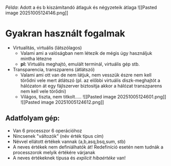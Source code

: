 *Példa*: Adott a és b kiszámítandó átlaguk és négyzeteik átlaga
![[Pasted image 20251005124146.png]]
# Gyakran használt fogalmak
- Virtualitás, virtuális (látszólagos)
	- Valami ami a valóságban nem létezik de mégis úgy használjuk mintha létezne
	- **pl:** Virtuális meghajtó, emulált terminál, virtuális gép stb.
- Transparencia, transzparens (átlátszó)
	- Valami ami ott van de nem látjuk, nem vesszük észre nem kell törődni vele mert átlátszó (pl. az előbbi virtuális diszk-meghajtót a hálózaton át egy fájlszerver biztositja akkor a hálózat transzparens nem kell vele törődni)
	- Világos, tiszta, nem titkolt.....
![[Pasted image 20251005124601.png]]
![[Pasted image 20251005124612.png]]
## Adatfolyam gép:
- Van 6 processzor 6 operációhoz
- Nincsenek "változók" (név érték típus cím)
- Névvel ellátott értékek vannak (a,b,asq,bsq,sum, stb)
- A neves értékek nem definiálhatók át! Redefiníció esetén nem tudnák a processzorok melyik értékére várjanak 
- A neves értékeknek típusa és *explicit hibaértéke* van! 
